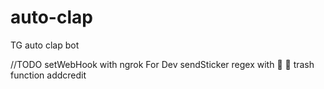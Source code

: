 # auto-clap

TG auto clap bot

//TODO
setWebHook with ngrok For Dev
sendSticker regex with 👋 🥊
trash function
addcredit
